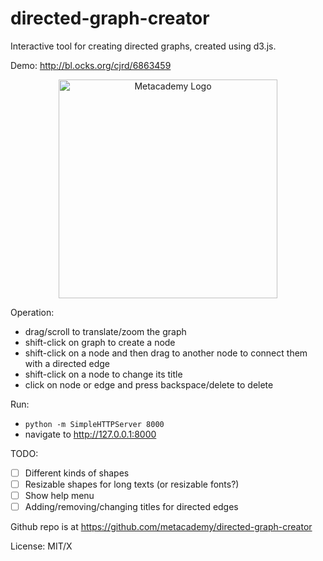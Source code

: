 directed-graph-creator
======================

Interactive tool for creating directed graphs, created using d3.js.

Demo: http://bl.ocks.org/cjrd/6863459

<p align="center">
<img src="http://obphio.us/media/images/digraph-creator.png" alt="Metacademy Logo" height="350px"/>
</p>

Operation:

* drag/scroll to translate/zoom the graph
* shift-click on graph to create a node
* shift-click on a node and then drag to another node to connect them with a directed edge
* shift-click on a node to change its title
* click on node or edge and press backspace/delete to delete

Run:

* `python -m SimpleHTTPServer 8000`
* navigate to http://127.0.0.1:8000

TODO:

- [ ] Different kinds of shapes
- [ ] Resizable shapes for long texts (or resizable fonts?)
- [ ] Show help menu
- [ ] Adding/removing/changing titles for directed edges

Github repo is at https://github.com/metacademy/directed-graph-creator

License: MIT/X







